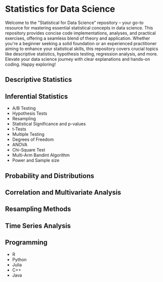 # Statistics for Data Science
Welcome to the "Statistical for Data Science" repository – your go-to resource for mastering essential statistical concepts in data science. This repository provides concise code implementations, analyses, and practical exercises, offering a seamless blend of theory and application. Whether you're a beginner seeking a solid foundation or an experienced practitioner aiming to enhance your statistical skills, this repository covers crucial topics like descriptive statistics, hypothesis testing, regression analysis, and more. Elevate your data science journey with clear explanations and hands-on coding. Happy exploring!

## Descriptive Statistics

## Inferential Statistics
* A/B Testing
* Hypothesis Tests
* Resampling
* Statistical Significance and p-values
* t-Tests
* Multiple Testing
* Degrees of Freedom
* ANOVA
* Chi-Square Test
* Multi-Arm Bandint Algorithm
* Power and Sample size

## Probability and Distributions

## Correlation and Multivariate Analysis

## Resampling Methods

## Time Series Analysis

## Programming
* R
* Python
* Julia
* C++
* Java
